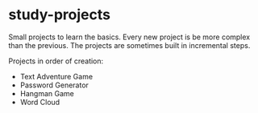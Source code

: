 # study-projects
Small projects to learn the basics. Every new project is be more complex than the previous.
The projects are sometimes built in incremental steps.

Projects in order of creation:
- Text Adventure Game
- Password Generator
- Hangman Game
- Word Cloud
